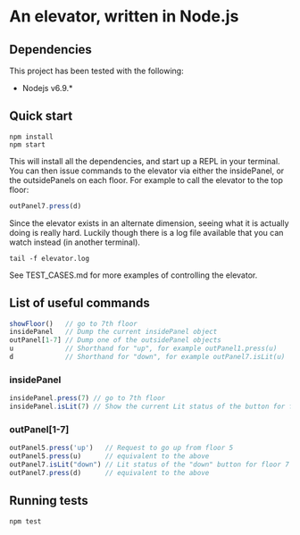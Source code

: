 # An elevator, written in Node.js

## Dependencies

This project has been tested with the following:

* Nodejs v6.9.*

## Quick start

```shell
npm install
npm start
```

This will install all the dependencies, and start up a REPL in your terminal.
You can then issue commands to the elevator via either the insidePanel, or the
outsidePanels on each floor. For example to call the elevator to the top floor:

```javascript
outPanel7.press(d)
```

Since the elevator exists in an alternate dimension, seeing what it is actually
doing is really hard. Luckily though there is a log file available that you can
watch instead (in another terminal).

```shell
tail -f elevator.log
```

See TEST_CASES.md for more examples of controlling the elevator.

## List of useful commands

```javascript
showFloor()   // go to 7th floor
insidePanel   // Dump the current insidePanel object
outPanel[1-7] // Dump one of the outsidePanel objects
u             // Shorthand for "up", for example outPanel1.press(u)
d             // Shorthand for "down", for example outPanel7.isLit(u)
```

### insidePanel

```javascript
insidePanel.press(7) // go to 7th floor
insidePanel.isLit(7) // Show the current Lit status of the button for floor 7
```

### outPanel[1-7]

```javascript
outPanel5.press('up')   // Request to go up from floor 5
outPanel5.press(u)      // equivalent to the above
outPanel7.isLit("down") // Lit status of the "down" button for floor 7
outPanel7.press(d)      // equivalent to the above
```

## Running tests

```shell
npm test
```